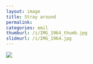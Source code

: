 ```yaml
---
layout: image
title: Stray around
permalink: 
categories: emil
thumburl: /i/IMG_1964_thumb.jpg
slideurl: /i/IMG_1964.jpg
---
```


![]({{site.url}}/i/IMG_1964.jpg)


